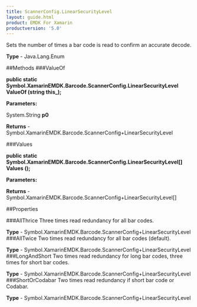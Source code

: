 ```yaml
---
title: ScannerConfig.LinearSecurityLevel
layout: guide.html
product: EMDK For Xamarin 
productversion: '5.0' 
---
```

Sets the number of times a bar code is read to confirm an accurate decode.

**Type** - Java.Lang.Enum

##Methods
###ValueOf

**public static Symbol.XamarinEMDK.Barcode.ScannerConfig.LinearSecurityLevel ValueOf (string this_);**


        

**Parameters:**

System.String **p0** 

**Returns** - Symbol.XamarinEMDK.Barcode.ScannerConfig+LinearSecurityLevel

###Values

**public static Symbol.XamarinEMDK.Barcode.ScannerConfig.LinearSecurityLevel[] Values ();**


        

**Parameters:**

**Returns** - Symbol.XamarinEMDK.Barcode.ScannerConfig+LinearSecurityLevel[]

##Properties

###AllThrice
Three times read redundancy for all bar codes.

**Type** - Symbol.XamarinEMDK.Barcode.ScannerConfig+LinearSecurityLevel
###AllTwice
Two times read redundancy for all bar codes (default).

**Type** - Symbol.XamarinEMDK.Barcode.ScannerConfig+LinearSecurityLevel
###LongAndShort
Two times read redundancy for long bar codes, three times for short bar codes.

**Type** - Symbol.XamarinEMDK.Barcode.ScannerConfig+LinearSecurityLevel
###ShortOrCodabar
Two times read redundancy if short bar code or Codabar.

**Type** - Symbol.XamarinEMDK.Barcode.ScannerConfig+LinearSecurityLevel
